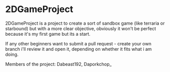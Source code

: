 # 2DGameProject

2DGameProject is a project to create a sort of sandbox game (like terraria or starbound) but with a more clear objective, obviously it won't be perfect because it's my first game but its a start. 

If any other beginners want to submit a pull request - create your own branch i'll review it and open it, depending on whether it fits what i am doing.


Members of the project: Dabeast192, Daporkchop_ 
